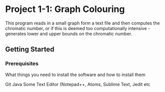 # Project 1-1: Graph Colouring

This program reads in a small graph form a text file and then computes the chromatic number, or if this is deemed too computationally intensive - generates lower and upper bounds on the chromatic number. 

## Getting Started

### Prerequisites

What things you need to install the software and how to install them

Git
Java
Some Text Editor (Notepad++, Atoms, Sublime Text, Jedit etc

